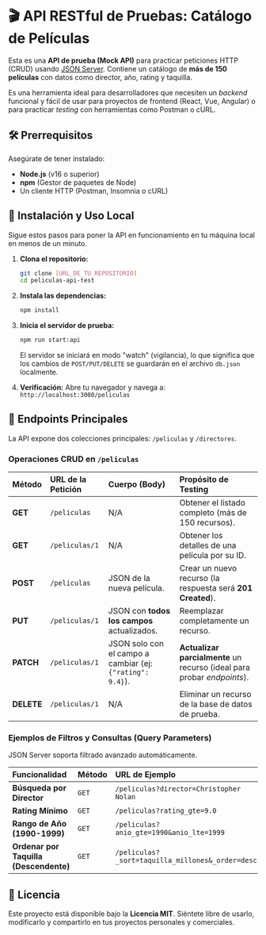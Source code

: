 # 🎬 API RESTful de Pruebas: Catálogo de Películas

Esta es una **API de prueba (Mock API)** para practicar peticiones HTTP (CRUD) usando [JSON Server](https://www.npmjs.com/package/json-server). Contiene un catálogo de **más de 150 películas** con datos como director, año, rating y taquilla.

Es una herramienta ideal para desarrolladores que necesiten un *backend* funcional y fácil de usar para proyectos de frontend (React, Vue, Angular) o para practicar *testing* con herramientas como Postman o cURL.

## 🛠️ Prerrequisitos

Asegúrate de tener instalado:

* **Node.js** (v16 o superior)
* **npm** (Gestor de paquetes de Node)
* Un cliente HTTP (Postman, Insomnia o cURL)

## 🚀 Instalación y Uso Local

Sigue estos pasos para poner la API en funcionamiento en tu máquina local en menos de un minuto.

1.  **Clona el repositorio:**
    ```bash
    git clone [URL_DE_TU_REPOSITORIO]
    cd peliculas-api-test
    ```

2.  **Instala las dependencias:**
    ```bash
    npm install
    ```

3.  **Inicia el servidor de prueba:**
    ```bash
    npm run start:api
    ```
    El servidor se iniciará en modo "watch" (vigilancia), lo que significa que los cambios de `POST/PUT/DELETE` se guardarán en el archivo `db.json` localmente.

4.  **Verificación:**
    Abre tu navegador y navega a: `http://localhost:3000/peliculas`

## 🔗 Endpoints Principales

La API expone dos colecciones principales: `/peliculas` y `/directores`.

### Operaciones CRUD en `/peliculas`

| Método | URL de la Petición | Cuerpo (Body) | Propósito de Testing |
| :--- | :--- | :--- | :--- |
| **GET** | `/peliculas` | N/A | Obtener el listado completo (más de 150 recursos). |
| **GET** | `/peliculas/1` | N/A | Obtener los detalles de una película por su ID. |
| **POST** | `/peliculas` | JSON de la nueva película. | Crear un nuevo recurso (la respuesta será **201 Created**). |
| **PUT** | `/peliculas/1` | JSON con **todos los campos** actualizados. | Reemplazar completamente un recurso. |
| **PATCH** | `/peliculas/1` | JSON solo con el campo a cambiar (ej: `{"rating": 9.4}`). | **Actualizar parcialmente** un recurso (ideal para probar *endpoints*). |
| **DELETE** | `/peliculas/1` | N/A | Eliminar un recurso de la base de datos de prueba. |

### Ejemplos de Filtros y Consultas (Query Parameters)

JSON Server soporta filtrado avanzado automáticamente.

| Funcionalidad | Método | URL de Ejemplo |
| :--- | :--- | :--- |
| **Búsqueda por Director** | `GET` | `/peliculas?director=Christopher Nolan` |
| **Rating Mínimo** | `GET` | `/peliculas?rating_gte=9.0` |
| **Rango de Año (1990-1999)** | `GET` | `/peliculas?anio_gte=1990&anio_lte=1999` |
| **Ordenar por Taquilla (Descendente)** | `GET` | `/peliculas?_sort=taquilla_millones&_order=desc` |

## 🌟 Licencia

Este proyecto está disponible bajo la **Licencia MIT**. Siéntete libre de usarlo, modificarlo y compartirlo en tus proyectos personales y comerciales.